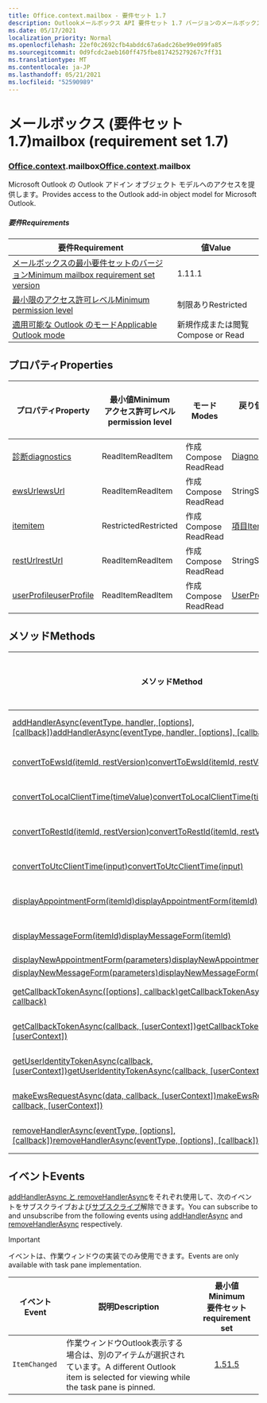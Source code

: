 ```yaml
---
title: Office.context.mailbox - 要件セット 1.7
description: Outlookメールボックス API 要件セット 1.7 バージョンのメールボックス オブジェクト モデル。
ms.date: 05/17/2021
localization_priority: Normal
ms.openlocfilehash: 22ef0c2692cfb4abddc67a6adc26be99e099fa85
ms.sourcegitcommit: 0d9fcdc2aeb160ff475fbe817425279267c7ff31
ms.translationtype: MT
ms.contentlocale: ja-JP
ms.lasthandoff: 05/21/2021
ms.locfileid: "52590989"
---
```

# <a name="mailbox-requirement-set-17"></a><span data-ttu-id="d9cb5-103">メールボックス (要件セット 1.7)</span><span class="sxs-lookup"><span data-stu-id="d9cb5-103">mailbox (requirement set 1.7)</span></span>

### <a name="officecontextmailbox"></a><span data-ttu-id="d9cb5-104">[Office](office.md)[.context](office.context.md).mailbox</span><span class="sxs-lookup"><span data-stu-id="d9cb5-104">[Office](office.md)[.context](office.context.md).mailbox</span></span>

<span data-ttu-id="d9cb5-105">Microsoft Outlook の Outlook アドイン オブジェクト モデルへのアクセスを提供します。</span><span class="sxs-lookup"><span data-stu-id="d9cb5-105">Provides access to the Outlook add-in object model for Microsoft Outlook.</span></span>

##### <a name="requirements"></a><span data-ttu-id="d9cb5-106">要件</span><span class="sxs-lookup"><span data-stu-id="d9cb5-106">Requirements</span></span>

|<span data-ttu-id="d9cb5-107">要件</span><span class="sxs-lookup"><span data-stu-id="d9cb5-107">Requirement</span></span>| <span data-ttu-id="d9cb5-108">値</span><span class="sxs-lookup"><span data-stu-id="d9cb5-108">Value</span></span>|
|---|---|
|[<span data-ttu-id="d9cb5-109">メールボックスの最小要件セットのバージョン</span><span class="sxs-lookup"><span data-stu-id="d9cb5-109">Minimum mailbox requirement set version</span></span>](../../requirement-sets/outlook-api-requirement-sets.md)| <span data-ttu-id="d9cb5-110">1.1</span><span class="sxs-lookup"><span data-stu-id="d9cb5-110">1.1</span></span>|
|[<span data-ttu-id="d9cb5-111">最小限のアクセス許可レベル</span><span class="sxs-lookup"><span data-stu-id="d9cb5-111">Minimum permission level</span></span>](../../../outlook/understanding-outlook-add-in-permissions.md)| <span data-ttu-id="d9cb5-112">制限あり</span><span class="sxs-lookup"><span data-stu-id="d9cb5-112">Restricted</span></span>|
|[<span data-ttu-id="d9cb5-113">適用可能な Outlook のモード</span><span class="sxs-lookup"><span data-stu-id="d9cb5-113">Applicable Outlook mode</span></span>](../../../outlook/outlook-add-ins-overview.md#extension-points)| <span data-ttu-id="d9cb5-114">新規作成または閲覧</span><span class="sxs-lookup"><span data-stu-id="d9cb5-114">Compose or Read</span></span>|

## <a name="properties"></a><span data-ttu-id="d9cb5-115">プロパティ</span><span class="sxs-lookup"><span data-stu-id="d9cb5-115">Properties</span></span>

| <span data-ttu-id="d9cb5-116">プロパティ</span><span class="sxs-lookup"><span data-stu-id="d9cb5-116">Property</span></span> | <span data-ttu-id="d9cb5-117">最小値</span><span class="sxs-lookup"><span data-stu-id="d9cb5-117">Minimum</span></span><br><span data-ttu-id="d9cb5-118">アクセス許可レベル</span><span class="sxs-lookup"><span data-stu-id="d9cb5-118">permission level</span></span> | <span data-ttu-id="d9cb5-119">モード</span><span class="sxs-lookup"><span data-stu-id="d9cb5-119">Modes</span></span> | <span data-ttu-id="d9cb5-120">戻り値の種類</span><span class="sxs-lookup"><span data-stu-id="d9cb5-120">Return type</span></span> | <span data-ttu-id="d9cb5-121">最小値</span><span class="sxs-lookup"><span data-stu-id="d9cb5-121">Minimum</span></span><br><span data-ttu-id="d9cb5-122">要件セット</span><span class="sxs-lookup"><span data-stu-id="d9cb5-122">requirement set</span></span> |
|---|---|---|---|:---:|
| [<span data-ttu-id="d9cb5-123">診断</span><span class="sxs-lookup"><span data-stu-id="d9cb5-123">diagnostics</span></span>](/javascript/api/outlook/office.mailbox?view=outlook-js-1.7&preserve-view=true#diagnostics) | <span data-ttu-id="d9cb5-124">ReadItem</span><span class="sxs-lookup"><span data-stu-id="d9cb5-124">ReadItem</span></span> | <span data-ttu-id="d9cb5-125">作成</span><span class="sxs-lookup"><span data-stu-id="d9cb5-125">Compose</span></span><br><span data-ttu-id="d9cb5-126">Read</span><span class="sxs-lookup"><span data-stu-id="d9cb5-126">Read</span></span> | [<span data-ttu-id="d9cb5-127">Diagnostics</span><span class="sxs-lookup"><span data-stu-id="d9cb5-127">Diagnostics</span></span>](/javascript/api/outlook/office.diagnostics?view=outlook-js-1.7&preserve-view=true) | [<span data-ttu-id="d9cb5-128">1.1</span><span class="sxs-lookup"><span data-stu-id="d9cb5-128">1.1</span></span>](../requirement-set-1.1/outlook-requirement-set-1.1.md) |
| [<span data-ttu-id="d9cb5-129">ewsUrl</span><span class="sxs-lookup"><span data-stu-id="d9cb5-129">ewsUrl</span></span>](/javascript/api/outlook/office.mailbox?view=outlook-js-1.7&preserve-view=true#ewsurl) | <span data-ttu-id="d9cb5-130">ReadItem</span><span class="sxs-lookup"><span data-stu-id="d9cb5-130">ReadItem</span></span> | <span data-ttu-id="d9cb5-131">作成</span><span class="sxs-lookup"><span data-stu-id="d9cb5-131">Compose</span></span><br><span data-ttu-id="d9cb5-132">Read</span><span class="sxs-lookup"><span data-stu-id="d9cb5-132">Read</span></span> | <span data-ttu-id="d9cb5-133">String</span><span class="sxs-lookup"><span data-stu-id="d9cb5-133">String</span></span> | [<span data-ttu-id="d9cb5-134">1.1</span><span class="sxs-lookup"><span data-stu-id="d9cb5-134">1.1</span></span>](../requirement-set-1.1/outlook-requirement-set-1.1.md) |
| [<span data-ttu-id="d9cb5-135">item</span><span class="sxs-lookup"><span data-stu-id="d9cb5-135">item</span></span>](office.context.mailbox.item.md) | <span data-ttu-id="d9cb5-136">Restricted</span><span class="sxs-lookup"><span data-stu-id="d9cb5-136">Restricted</span></span> | <span data-ttu-id="d9cb5-137">作成</span><span class="sxs-lookup"><span data-stu-id="d9cb5-137">Compose</span></span><br><span data-ttu-id="d9cb5-138">Read</span><span class="sxs-lookup"><span data-stu-id="d9cb5-138">Read</span></span> | [<span data-ttu-id="d9cb5-139">項目</span><span class="sxs-lookup"><span data-stu-id="d9cb5-139">Item</span></span>](/javascript/api/outlook/office.item?view=outlook-js-1.7&preserve-view=true) | [<span data-ttu-id="d9cb5-140">1.1</span><span class="sxs-lookup"><span data-stu-id="d9cb5-140">1.1</span></span>](../requirement-set-1.1/outlook-requirement-set-1.1.md) |
| [<span data-ttu-id="d9cb5-141">restUrl</span><span class="sxs-lookup"><span data-stu-id="d9cb5-141">restUrl</span></span>](/javascript/api/outlook/office.mailbox?view=outlook-js-1.7&preserve-view=true#resturl) | <span data-ttu-id="d9cb5-142">ReadItem</span><span class="sxs-lookup"><span data-stu-id="d9cb5-142">ReadItem</span></span> | <span data-ttu-id="d9cb5-143">作成</span><span class="sxs-lookup"><span data-stu-id="d9cb5-143">Compose</span></span><br><span data-ttu-id="d9cb5-144">Read</span><span class="sxs-lookup"><span data-stu-id="d9cb5-144">Read</span></span> | <span data-ttu-id="d9cb5-145">String</span><span class="sxs-lookup"><span data-stu-id="d9cb5-145">String</span></span> | [<span data-ttu-id="d9cb5-146">1.5</span><span class="sxs-lookup"><span data-stu-id="d9cb5-146">1.5</span></span>](../requirement-set-1.5/outlook-requirement-set-1.5.md) |
| [<span data-ttu-id="d9cb5-147">userProfile</span><span class="sxs-lookup"><span data-stu-id="d9cb5-147">userProfile</span></span>](/javascript/api/outlook/office.mailbox?view=outlook-js-1.7&preserve-view=true#userprofile) | <span data-ttu-id="d9cb5-148">ReadItem</span><span class="sxs-lookup"><span data-stu-id="d9cb5-148">ReadItem</span></span> | <span data-ttu-id="d9cb5-149">作成</span><span class="sxs-lookup"><span data-stu-id="d9cb5-149">Compose</span></span><br><span data-ttu-id="d9cb5-150">Read</span><span class="sxs-lookup"><span data-stu-id="d9cb5-150">Read</span></span> | [<span data-ttu-id="d9cb5-151">UserProfile</span><span class="sxs-lookup"><span data-stu-id="d9cb5-151">UserProfile</span></span>](/javascript/api/outlook/office.userprofile?view=outlook-js-1.7&preserve-view=true) | [<span data-ttu-id="d9cb5-152">1.1</span><span class="sxs-lookup"><span data-stu-id="d9cb5-152">1.1</span></span>](../requirement-set-1.1/outlook-requirement-set-1.1.md) |

## <a name="methods"></a><span data-ttu-id="d9cb5-153">メソッド</span><span class="sxs-lookup"><span data-stu-id="d9cb5-153">Methods</span></span>

| <span data-ttu-id="d9cb5-154">メソッド</span><span class="sxs-lookup"><span data-stu-id="d9cb5-154">Method</span></span> | <span data-ttu-id="d9cb5-155">最小値</span><span class="sxs-lookup"><span data-stu-id="d9cb5-155">Minimum</span></span><br><span data-ttu-id="d9cb5-156">アクセス許可レベル</span><span class="sxs-lookup"><span data-stu-id="d9cb5-156">permission level</span></span> | <span data-ttu-id="d9cb5-157">モード</span><span class="sxs-lookup"><span data-stu-id="d9cb5-157">Modes</span></span> | <span data-ttu-id="d9cb5-158">最小値</span><span class="sxs-lookup"><span data-stu-id="d9cb5-158">Minimum</span></span><br><span data-ttu-id="d9cb5-159">要件セット</span><span class="sxs-lookup"><span data-stu-id="d9cb5-159">requirement set</span></span> |
|---|---|---|:---:|
| <span data-ttu-id="d9cb5-160">[addHandlerAsync(eventType, handler, [options], [callback])](/javascript/api/outlook/office.mailbox?view=outlook-js-1.7&preserve-view=true#addhandlerasync-eventtype--handler--options--callback-)</span><span class="sxs-lookup"><span data-stu-id="d9cb5-160">[addHandlerAsync(eventType, handler, [options], [callback])](/javascript/api/outlook/office.mailbox?view=outlook-js-1.7&preserve-view=true#addhandlerasync-eventtype--handler--options--callback-)</span></span> | <span data-ttu-id="d9cb5-161">ReadItem</span><span class="sxs-lookup"><span data-stu-id="d9cb5-161">ReadItem</span></span> | <span data-ttu-id="d9cb5-162">作成</span><span class="sxs-lookup"><span data-stu-id="d9cb5-162">Compose</span></span><br><span data-ttu-id="d9cb5-163">Read</span><span class="sxs-lookup"><span data-stu-id="d9cb5-163">Read</span></span> | [<span data-ttu-id="d9cb5-164">1.5</span><span class="sxs-lookup"><span data-stu-id="d9cb5-164">1.5</span></span>](../requirement-set-1.5/outlook-requirement-set-1.5.md) |
| [<span data-ttu-id="d9cb5-165">convertToEwsId(itemId, restVersion)</span><span class="sxs-lookup"><span data-stu-id="d9cb5-165">convertToEwsId(itemId, restVersion)</span></span>](/javascript/api/outlook/office.mailbox?view=outlook-js-1.7&preserve-view=true#converttoewsid-itemid--restversion-) | <span data-ttu-id="d9cb5-166">Restricted</span><span class="sxs-lookup"><span data-stu-id="d9cb5-166">Restricted</span></span> | <span data-ttu-id="d9cb5-167">作成</span><span class="sxs-lookup"><span data-stu-id="d9cb5-167">Compose</span></span><br><span data-ttu-id="d9cb5-168">Read</span><span class="sxs-lookup"><span data-stu-id="d9cb5-168">Read</span></span> | [<span data-ttu-id="d9cb5-169">1.3</span><span class="sxs-lookup"><span data-stu-id="d9cb5-169">1.3</span></span>](../requirement-set-1.3/outlook-requirement-set-1.3.md) |
| [<span data-ttu-id="d9cb5-170">convertToLocalClientTime(timeValue)</span><span class="sxs-lookup"><span data-stu-id="d9cb5-170">convertToLocalClientTime(timeValue)</span></span>](/javascript/api/outlook/office.mailbox?view=outlook-js-1.7&preserve-view=true#converttolocalclienttime-timevalue-) | <span data-ttu-id="d9cb5-171">ReadItem</span><span class="sxs-lookup"><span data-stu-id="d9cb5-171">ReadItem</span></span> | <span data-ttu-id="d9cb5-172">作成</span><span class="sxs-lookup"><span data-stu-id="d9cb5-172">Compose</span></span><br><span data-ttu-id="d9cb5-173">Read</span><span class="sxs-lookup"><span data-stu-id="d9cb5-173">Read</span></span> | [<span data-ttu-id="d9cb5-174">1.1</span><span class="sxs-lookup"><span data-stu-id="d9cb5-174">1.1</span></span>](../requirement-set-1.1/outlook-requirement-set-1.1.md) |
| [<span data-ttu-id="d9cb5-175">convertToRestId(itemId, restVersion)</span><span class="sxs-lookup"><span data-stu-id="d9cb5-175">convertToRestId(itemId, restVersion)</span></span>](/javascript/api/outlook/office.mailbox?view=outlook-js-1.7&preserve-view=true#converttorestid-itemid--restversion-) | <span data-ttu-id="d9cb5-176">Restricted</span><span class="sxs-lookup"><span data-stu-id="d9cb5-176">Restricted</span></span> | <span data-ttu-id="d9cb5-177">作成</span><span class="sxs-lookup"><span data-stu-id="d9cb5-177">Compose</span></span><br><span data-ttu-id="d9cb5-178">Read</span><span class="sxs-lookup"><span data-stu-id="d9cb5-178">Read</span></span> | [<span data-ttu-id="d9cb5-179">1.3</span><span class="sxs-lookup"><span data-stu-id="d9cb5-179">1.3</span></span>](../requirement-set-1.3/outlook-requirement-set-1.3.md) |
| [<span data-ttu-id="d9cb5-180">convertToUtcClientTime(input)</span><span class="sxs-lookup"><span data-stu-id="d9cb5-180">convertToUtcClientTime(input)</span></span>](/javascript/api/outlook/office.mailbox?view=outlook-js-1.7&preserve-view=true#converttoutcclienttime-input-) | <span data-ttu-id="d9cb5-181">ReadItem</span><span class="sxs-lookup"><span data-stu-id="d9cb5-181">ReadItem</span></span> | <span data-ttu-id="d9cb5-182">作成</span><span class="sxs-lookup"><span data-stu-id="d9cb5-182">Compose</span></span><br><span data-ttu-id="d9cb5-183">Read</span><span class="sxs-lookup"><span data-stu-id="d9cb5-183">Read</span></span> | [<span data-ttu-id="d9cb5-184">1.1</span><span class="sxs-lookup"><span data-stu-id="d9cb5-184">1.1</span></span>](../requirement-set-1.1/outlook-requirement-set-1.1.md) |
| [<span data-ttu-id="d9cb5-185">displayAppointmentForm(itemId)</span><span class="sxs-lookup"><span data-stu-id="d9cb5-185">displayAppointmentForm(itemId)</span></span>](/javascript/api/outlook/office.mailbox?view=outlook-js-1.7&preserve-view=true#displayappointmentform-itemid-) | <span data-ttu-id="d9cb5-186">ReadItem</span><span class="sxs-lookup"><span data-stu-id="d9cb5-186">ReadItem</span></span> | <span data-ttu-id="d9cb5-187">作成</span><span class="sxs-lookup"><span data-stu-id="d9cb5-187">Compose</span></span><br><span data-ttu-id="d9cb5-188">Read</span><span class="sxs-lookup"><span data-stu-id="d9cb5-188">Read</span></span> | [<span data-ttu-id="d9cb5-189">1.1</span><span class="sxs-lookup"><span data-stu-id="d9cb5-189">1.1</span></span>](../requirement-set-1.1/outlook-requirement-set-1.1.md) |
| [<span data-ttu-id="d9cb5-190">displayMessageForm(itemId)</span><span class="sxs-lookup"><span data-stu-id="d9cb5-190">displayMessageForm(itemId)</span></span>](/javascript/api/outlook/office.mailbox?view=outlook-js-1.7&preserve-view=true#displaymessageform-itemid-) | <span data-ttu-id="d9cb5-191">ReadItem</span><span class="sxs-lookup"><span data-stu-id="d9cb5-191">ReadItem</span></span> | <span data-ttu-id="d9cb5-192">作成</span><span class="sxs-lookup"><span data-stu-id="d9cb5-192">Compose</span></span><br><span data-ttu-id="d9cb5-193">Read</span><span class="sxs-lookup"><span data-stu-id="d9cb5-193">Read</span></span> | [<span data-ttu-id="d9cb5-194">1.1</span><span class="sxs-lookup"><span data-stu-id="d9cb5-194">1.1</span></span>](../requirement-set-1.1/outlook-requirement-set-1.1.md) |
| [<span data-ttu-id="d9cb5-195">displayNewAppointmentForm(parameters)</span><span class="sxs-lookup"><span data-stu-id="d9cb5-195">displayNewAppointmentForm(parameters)</span></span>](/javascript/api/outlook/office.mailbox?view=outlook-js-1.7&preserve-view=true#displaynewappointmentform-parameters-) | <span data-ttu-id="d9cb5-196">ReadItem</span><span class="sxs-lookup"><span data-stu-id="d9cb5-196">ReadItem</span></span> | <span data-ttu-id="d9cb5-197">Read</span><span class="sxs-lookup"><span data-stu-id="d9cb5-197">Read</span></span> | [<span data-ttu-id="d9cb5-198">1.1</span><span class="sxs-lookup"><span data-stu-id="d9cb5-198">1.1</span></span>](../requirement-set-1.1/outlook-requirement-set-1.1.md) |
| [<span data-ttu-id="d9cb5-199">displayNewMessageForm(parameters)</span><span class="sxs-lookup"><span data-stu-id="d9cb5-199">displayNewMessageForm(parameters)</span></span>](/javascript/api/outlook/office.mailbox?view=outlook-js-1.7&preserve-view=true#displaynewmessageform-parameters-) | <span data-ttu-id="d9cb5-200">ReadItem</span><span class="sxs-lookup"><span data-stu-id="d9cb5-200">ReadItem</span></span> | <span data-ttu-id="d9cb5-201">Read</span><span class="sxs-lookup"><span data-stu-id="d9cb5-201">Read</span></span> | [<span data-ttu-id="d9cb5-202">1.6</span><span class="sxs-lookup"><span data-stu-id="d9cb5-202">1.6</span></span>](../requirement-set-1.6/outlook-requirement-set-1.6.md) |
| <span data-ttu-id="d9cb5-203">[getCallbackTokenAsync([options], callback)](/javascript/api/outlook/office.mailbox?view=outlook-js-1.7&preserve-view=true#getcallbacktokenasync-options--callback-)</span><span class="sxs-lookup"><span data-stu-id="d9cb5-203">[getCallbackTokenAsync([options], callback)](/javascript/api/outlook/office.mailbox?view=outlook-js-1.7&preserve-view=true#getcallbacktokenasync-options--callback-)</span></span> | <span data-ttu-id="d9cb5-204">ReadItem</span><span class="sxs-lookup"><span data-stu-id="d9cb5-204">ReadItem</span></span> | <span data-ttu-id="d9cb5-205">作成</span><span class="sxs-lookup"><span data-stu-id="d9cb5-205">Compose</span></span><br><span data-ttu-id="d9cb5-206">Read</span><span class="sxs-lookup"><span data-stu-id="d9cb5-206">Read</span></span> | [<span data-ttu-id="d9cb5-207">1.5</span><span class="sxs-lookup"><span data-stu-id="d9cb5-207">1.5</span></span>](../requirement-set-1.5/outlook-requirement-set-1.5.md) |
| <span data-ttu-id="d9cb5-208">[getCallbackTokenAsync(callback, [userContext])](/javascript/api/outlook/office.mailbox?view=outlook-js-1.7&preserve-view=true#getcallbacktokenasync-callback--usercontext-)</span><span class="sxs-lookup"><span data-stu-id="d9cb5-208">[getCallbackTokenAsync(callback, [userContext])](/javascript/api/outlook/office.mailbox?view=outlook-js-1.7&preserve-view=true#getcallbacktokenasync-callback--usercontext-)</span></span> | <span data-ttu-id="d9cb5-209">ReadItem</span><span class="sxs-lookup"><span data-stu-id="d9cb5-209">ReadItem</span></span> | <span data-ttu-id="d9cb5-210">作成</span><span class="sxs-lookup"><span data-stu-id="d9cb5-210">Compose</span></span><br><span data-ttu-id="d9cb5-211">Read</span><span class="sxs-lookup"><span data-stu-id="d9cb5-211">Read</span></span> | [<span data-ttu-id="d9cb5-212">1.3</span><span class="sxs-lookup"><span data-stu-id="d9cb5-212">1.3</span></span>](../requirement-set-1.3/outlook-requirement-set-1.3.md)<br>[<span data-ttu-id="d9cb5-213">1.1</span><span class="sxs-lookup"><span data-stu-id="d9cb5-213">1.1</span></span>](../requirement-set-1.1/outlook-requirement-set-1.1.md) |
| <span data-ttu-id="d9cb5-214">[getUserIdentityTokenAsync(callback, [userContext])](/javascript/api/outlook/office.mailbox?view=outlook-js-1.7&preserve-view=true#getuseridentitytokenasync-callback--usercontext-)</span><span class="sxs-lookup"><span data-stu-id="d9cb5-214">[getUserIdentityTokenAsync(callback, [userContext])](/javascript/api/outlook/office.mailbox?view=outlook-js-1.7&preserve-view=true#getuseridentitytokenasync-callback--usercontext-)</span></span> | <span data-ttu-id="d9cb5-215">ReadItem</span><span class="sxs-lookup"><span data-stu-id="d9cb5-215">ReadItem</span></span> | <span data-ttu-id="d9cb5-216">作成</span><span class="sxs-lookup"><span data-stu-id="d9cb5-216">Compose</span></span><br><span data-ttu-id="d9cb5-217">Read</span><span class="sxs-lookup"><span data-stu-id="d9cb5-217">Read</span></span> | [<span data-ttu-id="d9cb5-218">1.1</span><span class="sxs-lookup"><span data-stu-id="d9cb5-218">1.1</span></span>](../requirement-set-1.1/outlook-requirement-set-1.1.md) |
| <span data-ttu-id="d9cb5-219">[makeEwsRequestAsync(data, callback, [userContext])](/javascript/api/outlook/office.mailbox?view=outlook-js-1.7&preserve-view=true#makeewsrequestasync-data--callback--usercontext-)</span><span class="sxs-lookup"><span data-stu-id="d9cb5-219">[makeEwsRequestAsync(data, callback, [userContext])](/javascript/api/outlook/office.mailbox?view=outlook-js-1.7&preserve-view=true#makeewsrequestasync-data--callback--usercontext-)</span></span> | <span data-ttu-id="d9cb5-220">ReadWriteMailbox</span><span class="sxs-lookup"><span data-stu-id="d9cb5-220">ReadWriteMailbox</span></span> | <span data-ttu-id="d9cb5-221">作成</span><span class="sxs-lookup"><span data-stu-id="d9cb5-221">Compose</span></span><br><span data-ttu-id="d9cb5-222">Read</span><span class="sxs-lookup"><span data-stu-id="d9cb5-222">Read</span></span> | [<span data-ttu-id="d9cb5-223">1.1</span><span class="sxs-lookup"><span data-stu-id="d9cb5-223">1.1</span></span>](../requirement-set-1.1/outlook-requirement-set-1.1.md) |
| <span data-ttu-id="d9cb5-224">[removeHandlerAsync(eventType, [options], [callback])](/javascript/api/outlook/office.mailbox?view=outlook-js-1.7&preserve-view=true#removehandlerasync-eventtype--options--callback-)</span><span class="sxs-lookup"><span data-stu-id="d9cb5-224">[removeHandlerAsync(eventType, [options], [callback])](/javascript/api/outlook/office.mailbox?view=outlook-js-1.7&preserve-view=true#removehandlerasync-eventtype--options--callback-)</span></span> | <span data-ttu-id="d9cb5-225">ReadItem</span><span class="sxs-lookup"><span data-stu-id="d9cb5-225">ReadItem</span></span> | <span data-ttu-id="d9cb5-226">作成</span><span class="sxs-lookup"><span data-stu-id="d9cb5-226">Compose</span></span><br><span data-ttu-id="d9cb5-227">Read</span><span class="sxs-lookup"><span data-stu-id="d9cb5-227">Read</span></span> | [<span data-ttu-id="d9cb5-228">1.5</span><span class="sxs-lookup"><span data-stu-id="d9cb5-228">1.5</span></span>](../requirement-set-1.5/outlook-requirement-set-1.5.md) |

## <a name="events"></a><span data-ttu-id="d9cb5-229">イベント</span><span class="sxs-lookup"><span data-stu-id="d9cb5-229">Events</span></span>

<span data-ttu-id="d9cb5-230">[addHandlerAsync と removeHandlerAsync](/javascript/api/outlook/office.mailbox?view=outlook-js-1.7&preserve-view=true#addhandlerasync-eventtype--handler--options--callback-)をそれぞれ使用して、次のイベントをサブスクライブおよび[サブスクライブ](/javascript/api/outlook/office.mailbox?view=outlook-js-1.7&preserve-view=true#removehandlerasync-eventtype--options--callback-)解除できます。</span><span class="sxs-lookup"><span data-stu-id="d9cb5-230">You can subscribe to and unsubscribe from the following events using [addHandlerAsync](/javascript/api/outlook/office.mailbox?view=outlook-js-1.7&preserve-view=true#addhandlerasync-eventtype--handler--options--callback-) and [removeHandlerAsync](/javascript/api/outlook/office.mailbox?view=outlook-js-1.7&preserve-view=true#removehandlerasync-eventtype--options--callback-) respectively.</span></span>

> [!IMPORTANT]
> <span data-ttu-id="d9cb5-231">イベントは、作業ウィンドウの実装でのみ使用できます。</span><span class="sxs-lookup"><span data-stu-id="d9cb5-231">Events are only available with task pane implementation.</span></span>

| <span data-ttu-id="d9cb5-232">イベント</span><span class="sxs-lookup"><span data-stu-id="d9cb5-232">Event</span></span> | <span data-ttu-id="d9cb5-233">説明</span><span class="sxs-lookup"><span data-stu-id="d9cb5-233">Description</span></span> | <span data-ttu-id="d9cb5-234">最小値</span><span class="sxs-lookup"><span data-stu-id="d9cb5-234">Minimum</span></span><br><span data-ttu-id="d9cb5-235">要件セット</span><span class="sxs-lookup"><span data-stu-id="d9cb5-235">requirement set</span></span> |
|---|---|:---:|
|`ItemChanged`| <span data-ttu-id="d9cb5-236">作業ウィンドウOutlook表示する場合は、別のアイテムが選択されています。</span><span class="sxs-lookup"><span data-stu-id="d9cb5-236">A different Outlook item is selected for viewing while the task pane is pinned.</span></span> | [<span data-ttu-id="d9cb5-237">1.5</span><span class="sxs-lookup"><span data-stu-id="d9cb5-237">1.5</span></span>](../requirement-set-1.5/outlook-requirement-set-1.5.md) |
